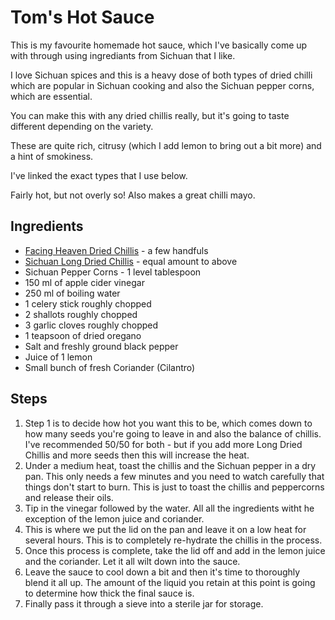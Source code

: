 # Tom's Hot Sauce

This is my favourite homemade hot sauce, which I've basically come up with through using ingrediants from Sichuan that I like. 

I love Sichuan spices and this is a heavy dose of both types of dried chilli which are popular in Sichuan cooking and also the Sichuan pepper corns, which are essential.

You can make this with any dried chillis really, but it's going to taste different depending on the variety. 

These are quite rich, citrusy (which I add lemon to bring out a bit more) and a hint of smokiness.

I've linked the exact types that I use below.

Fairly hot, but not overly so! Also makes a great chilli mayo.


## Ingredients

- [Facing Heaven Dried Chillis](https://www.souschef.co.uk/products/sichuan-dried-long-chillies) - a few handfuls
- [Sichuan Long Dried Chillis](https://www.souschef.co.uk/products/long-dried-chilli) - equal amount to above
- Sichuan Pepper Corns - 1 level tablespoon
- 150 ml of apple cider vinegar
- 250 ml of boiling water
- 1 celery stick roughly chopped
- 2 shallots roughly chopped
- 3 garlic cloves roughly chopped
- 1 teapsoon of dried oregano
- Salt and freshly ground black pepper
- Juice of 1 lemon
- Small bunch of fresh Coriander (Cilantro)

## Steps

1. Step 1 is to decide how hot you want this to be, which comes down to how many seeds you're going to leave in and also the balance of chillis. I've recommended 50/50 for both - but if you add more Long Dried Chillis and more seeds then this will increase the heat.
2. Under a medium heat, toast the chillis and the Sichuan pepper in a dry pan. This only needs a few minutes and you need to watch carefully that things don't start to burn. This is just to toast the chillis and peppercorns and release their oils.
3. Tip in the vinegar followed by the water. All all the ingredients witht he exception of the lemon juice and coriander.
4. This is where we put the lid on the pan and leave it on a low heat for several hours. This is to completely re-hydrate the chillis in the process.
5. Once this process is complete, take the lid off and add in the lemon juice and the coriander. Let it all wilt down into the sauce.
6. Leave the sauce to cool down a bit and then it's time to thoroughly blend it all up. The amount of the liquid you retain at this point is going to determine how thick the final sauce is.
7. Finally pass it through a sieve into a sterile jar for storage.

